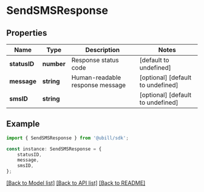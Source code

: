 # SendSMSResponse


## Properties

Name | Type | Description | Notes
------------ | ------------- | ------------- | -------------
**statusID** | **number** | Response status code | [default to undefined]
**message** | **string** | Human-readable response message | [optional] [default to undefined]
**smsID** | **string** |  | [optional] [default to undefined]

## Example

```typescript
import { SendSMSResponse } from '@ubill/sdk';

const instance: SendSMSResponse = {
    statusID,
    message,
    smsID,
};
```

[[Back to Model list]](../README.md#documentation-for-models) [[Back to API list]](../README.md#documentation-for-api-endpoints) [[Back to README]](../README.md)
